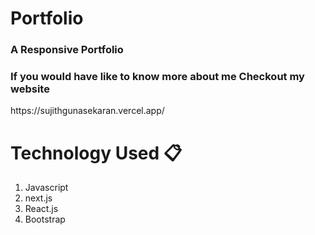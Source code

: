 <h1> Portfolio</h1>
  
<h3>A Responsive Portfolio</h3>

<h3>If you would have like to know more about me Checkout my website</h3>

<link>https://sujithgunasekaran.vercel.app/</link>

# Technology Used 📋

1. Javascript
2. next.js
3. React.js
4. Bootstrap

